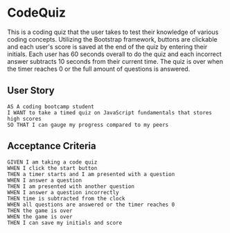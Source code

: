 # CodeQuiz
This is a coding quiz that the user takes to test their knowledge of various coding concepts. Utilizing the Bootstrap framework, buttons are clickable and each user's score is saved at the end of the quiz by entering their initials. Each user has 60 seconds overall to do the quiz and each incorrect answer subtracts 10 seconds from their current time. The quiz is over when the timer reaches 0 or the full amount of questions is answered.

## User Story

```
AS A coding bootcamp student
I WANT to take a timed quiz on JavaScript fundamentals that stores high scores
SO THAT I can gauge my progress compared to my peers
```

## Acceptance Criteria

```
GIVEN I am taking a code quiz
WHEN I click the start button
THEN a timer starts and I am presented with a question
WHEN I answer a question
THEN I am presented with another question
WHEN I answer a question incorrectly
THEN time is subtracted from the clock
WHEN all questions are answered or the timer reaches 0
THEN the game is over
WHEN the game is over
THEN I can save my initials and score
```